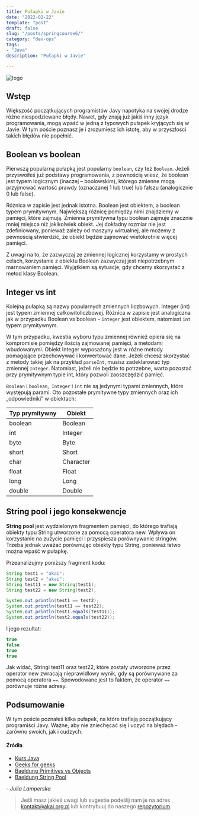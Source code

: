 ```yaml
---
title: Pułapki w Javie
date: "2022-02-22"
template: "post"
draft: false 
slug: "/posts/springcourse6/"
category: "dev-ops"
tags:
- "Java"
description: "Pułapki w Javie"

---
```


![logo](/media/banner-java.png)

## Wstęp
Większość początkujących programistów Javy napotyka na swojej drodze różne niespodziewane błędy. Nawet, gdy znają już jakiś inny język programowania,
mogą wpaść w jedną z typowych pułapek kryjących się w Javie. W tym poście poznasz je i zrozumiesz ich istotę, aby w przyszłości takich błędów nie popełnić.

## Boolean vs boolean
Pierwszą popularną pułapką jest popularny `boolean`, czy też `Boolean`. Jeżeli przyswoiłeś już podstawy programowania, z pewnością wiesz, że boolean jest typem logicznym 
(inaczej – boolowskim), którego zmienne mogą przyjmować wartość prawdy (oznaczanej 1 lub true) lub fałszu (analogicznie 0 lub false). 

Różnica w zapisie jest jednak istotna. Boolean jest obiektem, a boolean typem prymitywnym. Największą różnicę pomiędzy nimi znajdziemy w pamięci, które zajmują. 
Zmienna prymitywna typu boolean zajmuje znacznie mniej miejsca niż jakikolwiek obiekt. Jej dokładny rozmiar nie jest zdefiniowany, ponieważ zależy od maszyny wirtualnej, 
ale możemy z pewnością stwierdzić, że obiekt będzie zajmować wielokrotnie więcej pamięci.

Z uwagi na to, że zazwyczaj ze zmiennej logicznej korzystamy w prostych celach, korzystanie z obiektu Boolean zazwyczaj jest niepotrzebnym marnowaniem pamięci. 
Wyjątkiem są sytuacje, gdy chcemy skorzystać z metod klasy Boolean.


## Integer vs int
Kolejną pułapką są nazwy popularnych zmiennych liczbowych. Integer (int) jest typem zmiennej całkowitoliczbowej. Różnica w zapisie jest analogiczna jak w przypadku 
Boolean vs boolean – `Integer` jest obiektem, natomiast `int` typem prymitywnym.

W tym przypadku, kwestia wyboru typu zmiennej również opiera się na kompromisie pomiędzy ilością zajmowanej pamięci, a metodami wbudowanymi. Obiekt Integer wyposażony jest w 
różne metody pomagające przechowywać i konwertować dane. Jeżeli chcesz skorzystać z metody takiej jak na przykład `parseInt`, musisz zadeklarować typ zmiennej `Integer`. Natomiast, 
jeżeli nie będzie to potrzebne, warto pozostać przy prymitywnym typie int, który pozwoli zaoszczędzić pamięć.

`Boolean` i `boolean`,` Integer` i `int` nie są jedynymi typami zmiennych, które występują parami. Oto pozostałe prymitywne typy zmiennych oraz ich „odpowiedniki” w obiektach:

| Typ prymitywny | Obiekt    |
| -------------- | --------- |
| boolean        | Boolean   |
| int            | Integer   |
| byte           | Byte      |
| short          | Short     |
| char           | Character |
| float          | Float     |
| long           | Long      |
| double         | Double    |

## String pool i jego konsekwencje

**String pool** jest wydzielonym fragmentem pamięci, do którego trafiają obiekty typu String utworzone za pomocą operatora new. 
Wpływa on korzystanie na zużycie pamięci i przyspiesza porównywanie stringów. Trzeba jednak uważać porównując obiekty typu String, ponieważ łatwo można wpaść w pułapkę.

Przeanalizujmy poniższy fragment kodu:

```java
String test1 = "akai";
String test2 = "akai";
String test11 = new String(test1);
String test22 = new String(test2);

System.out.println(test1 == test2);
System.out.println(test11 == test22);
System.out.println(test1.equals(test11));
System.out.println(test2.equals(test22));
```

I jego rezultat:


```java
true
false
true
true
```

Jak widać, Stringi test11 oraz test22, które zostały utworzone przez operator new zwracają nieprawidłowy wynik, gdy są porównywane za pomocą operatora `==`. Spowodowane jest 
to faktem, że operator `==` porównuje różne adresy.

## Podsumowanie

W tym poście poznałeś kilka pułapek, na które trafiają początkujący programiści Javy. Ważne, aby nie zniechęcać się i uczyć na błędach - zarówno swoich, jak i cudzych.

#### Źródła

* [Kurs Java](https://kursjava.com/klasy/roznice-miedzy-typami-prymitywnymi-i-referencyjnymi/)
* [Geeks for geeks](https://www.geeksforgeeks.org/primitive-data-type-vs-object-data-type-in-java-with-examples/)
* [Baeldung Primitives vs Objects](https://www.baeldung.com/java-primitives-vs-objects/)
* [Baeldung String Pool](https://www.baeldung.com/java-string-pool)

*- Julia Lamperska*

> Jeśli masz jakieś uwagi lub sugestie podeślij nam je na adres [kontakt@akai.org.pl](mailto:kontakt@akai.org.pl) lub kontrybuuj do naszego [repozytorium](https://github.com/akai-org/blog).
